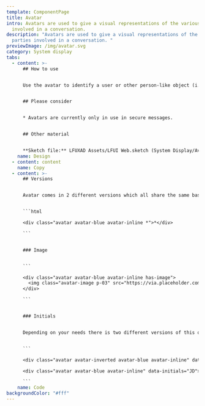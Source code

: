 ```yaml
---
template: ComponentPage
title: Avatar
intro: Avatars are used to give a visual representations of the various parties
  involved in a conversation.
description: "Avatars are used to give a visual representations of the various
  parties involved in a conversation. "
previewImage: /img/avatar.svg
category: System display
tabs:
  - content: >-
      ## How to use


      Use the avatar to identify a user or other person-like object (i.e. business or service desk). The avatar may feature an image or just the users initials. Länsförsäkringar are identified by the symbol in logo.


      ## Please consider


      * Avatars are currently only in use in secure messages.


      ## Other material


      **Sketch file:** LFUXAD Assets/LFUI Web.sketch (System Display/Avatar)
    name: Design
  - content: content
    name: Copy
  - content: >-
      ## Versions


      Avatar comes in 2 different versions which all share the same base html and modifiers.


      ```html

      <div class="avatar avatar-blue avatar-inline *">*</div>

      ```


      ### Image


      ```

      <div class="avatar avatar-blue avatar-inline has-image">
        <img class="avatar-image p-03" src="https://via.placeholder.com/30" alt="Jane Doe">
      </div>

      ```


      ### Initials


      Depending on your needs there is two different versions of this one. One with a background color and one with only a border. 


      ```

      <div class="avatar avatar-inverted avatar-blue avatar-inline" data-initials="JD">Jane Doe</div>

      <div class="avatar avatar-blue avatar-inline" data-initials="JD">Jane Doe</div>

      ```
    name: Code
backgroundColor: "#fff"
---
```

